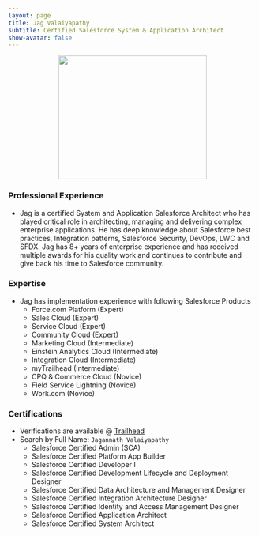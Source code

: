 ```yaml
---
layout: page
title: Jag Valaiyapathy
subtitle: Certified Salesforce System & Application Architect
show-avatar: false
---
```


<p align="center">
  <img width="300" height="250" src="https://user-images.githubusercontent.com/2145211/93159266-d7fa5780-f6db-11ea-9906-674e6d4249f0.jpg">
</p>

### Professional Experience

* Jag is a certified System and Application Salesforce Architect who has played critical role in architecting, managing and delivering complex enterprise applications. He has deep knowledge about Salesforce best practices, Integration patterns, Salesforce Security, DevOps, LWC and SFDX. Jag has 8+ years of enterprise experience and has received multiple awards for his quality work and continues to contribute and give back his time to Salesforce community.

### Expertise

* Jag has implementation experience with following Salesforce Products
  * Force.com Platform (Expert)
  * Sales Cloud (Expert)
  * Service Cloud (Expert)
  * Community Cloud (Expert)
  * Marketing Cloud (Intermediate)
  * Einstein Analytics Cloud (Intermediate)
  * Integration Cloud (Intermediate)
  * myTrailhead (Intermediate)
  * CPQ & Commerce Cloud (Novice)
  * Field Service Lightning (Novice)
  * Work.com (Novice)

### Certifications

* Verifications are available @ [Trailhead](https://trailhead.salesforce.com/credentials/verification) 
* Search by Full Name: `Jagannath Valaiyapathy`
  * Salesforce Certified Admin (SCA)
  * Salesforce Certified Platform App Builder
  * Salesforce Certified Developer I
  * Salesforce Certified Development Lifecycle and Deployment Designer
  * Salesforce Certified Data Architecture and Management Designer
  * Salesforce Certified Integration Architecture Designer
  * Salesforce Certified Identity and Access Management Designer
  * Salesforce Certified Application Architect
  * Salesforce Certified System Architect
